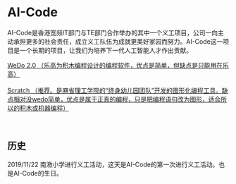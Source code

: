 # AI-Code

AI-Code是香港宽频IT部门与TE部门合作举办的其中一个义工项目，公司一向主动承担更多的社会责任，成立义工队伍为成就更美好家园而努力。AI-Code这一项目是一个长期的项目，让我们为培养下一代人工智能人才作出贡献。

[WeDo 2.0 （乐高为积木编程设计的编程软件，优点是简单，但缺点是只能用在乐高）](/webdo_2.0/index.md)<br><br>
[Scratch （推荐。是麻省理工学院的“终身幼儿园团队”开发的图形化编程工具。缺点相对没wedo简单，优点是属于正真的编程，只是把编程语句改为图形，适合所以的积木或机器编程）](/Scratch/index.md)

<br>

## 历史
2019/11/22 南漖小学进行义工活动，这天是AI-Code的第一次进行义工活动。也是AI-Code的生日。